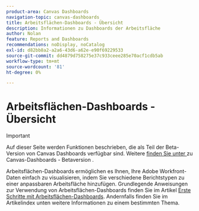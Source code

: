 ```yaml
---
product-area: Canvas Dashboards
navigation-topic: canvas-dashboards
title: Arbeitsflächen-Dashboards - Übersicht
description: Informationen zu Dashboards der Arbeitsfläche
author: Nolan
feature: Reports and Dashboards
recommendations: noDisplay, noCatalog
exl-id: d82bb8a2-a2a6-43d6-a62e-e90f69229533
source-git-commit: dd4879d758275e37c933ceee285e70acf1cdb5ab
workflow-type: tm+mt
source-wordcount: '81'
ht-degree: 0%

---
```


# Arbeitsflächen-Dashboards - Übersicht

>[!IMPORTANT]
>
>Auf dieser Seite werden Funktionen beschrieben, die als Teil der Beta-Version von Canvas Dashboards verfügbar sind. Weitere [ finden Sie unter ](/help/quicksilver/product-announcements/betas/canvas-dashboards-beta/canvas-dashboards-beta-information.md) zu Canvas-Dashboards - Betaversion .

Arbeitsflächen-Dashboards ermöglichen es Ihnen, Ihre Adobe Workfront-Daten einfach zu visualisieren, indem Sie verschiedene Berichtstypen zu einer anpassbaren Arbeitsfläche hinzufügen. Grundlegende Anweisungen zur Verwendung von Arbeitsflächen-Dashboards finden Sie im Artikel [Erste Schritte mit Arbeitsflächen-Dashboards](/help/quicksilver/reports-and-dashboards/canvas-dashboards/manage-canvas-dashboards/get-started-canvas-dashboards.md). Andernfalls finden Sie im Artikelindex unten weitere Informationen zu einem bestimmten Thema.

<!--## Canvas Dashboards: article index

This section contains the following articles:

* [Manage Canvas Dashboards](/help/quicksilver/reports-and-dashboards/canvas-dashboards/manage-canvas-dashboards/manage-canvas-dashboards.md)
    * [Get started with Canvas Dashboards](/help/quicksilver/reports-and-dashboards/canvas-dashboards/manage-canvas-dashboards/get-started-canvas-dashboards.md)
    * [Add, remove, or arrange reports in a Canvas Dashboard](/help/quicksilver/reports-and-dashboards/canvas-dashboards/manage-canvas-dashboards/add-remove-arrange-reports.md)
    * [Share a Canvas Dashboard](/help/quicksilver/reports-and-dashboards/canvas-dashboards/manage-canvas-dashboards/share-canvas-dashboard.md)
* [Canvas Dashboard report types](/help/quicksilver/reports-and-dashboards/canvas-dashboards/report-types/report-types-overview.md) 
    * [Add an existing report to a Canvas Dashboard](/help/quicksilver/reports-and-dashboards/canvas-dashboards/add-reports/add-existing-report.md)
  [Build a KPI report in a Canvas Dashboard](/help/quicksilver/reports-and-dashboards/canvas-dashboards/report-types/build-kpi-report.md)
    * [Build a chart report in a Canvas Dashboard](/help/quicksilver/reports-and-dashboards/canvas-dashboards/report-types/build-chart-report.md)
    * [Build a table report in a Canvas Dashboard](/help/quicksilver/reports-and-dashboards/canvas-dashboards/report-types/build-table-report.md)
    * [Add a pending approvals report to a Canvas Dashboard](/help/quicksilver/reports-and-dashboards/canvas-dashboards/report-types/add-pending-approvals-report.md)-->


